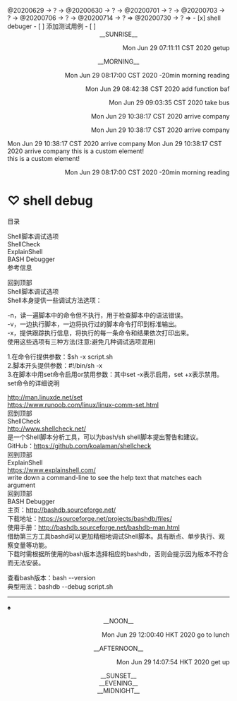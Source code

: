 <link rel="stylesheet"  type="text/css" href="./css/public.css"/>
<TODO>@20200629 → ? → @20200630 → ? → @20200701 → ? → @20200703 → ? → @20200706 → ? → @20200714 → ? ⇒ @20200730 → ? ⇒ </TODO>
- [x] shell debuger   
- [ ] 添加测试用例   
- [ ]    

<center><tb-dc>__SUNRISE__</tb-dc></center>
<p align="right"><ac-dc>Mon Jun 29 07:11:11 CST 2020 getup</ac-dc></p>
<center><tb-dc>__MORNING__</tb-dc></center>
<p align="right"><action>Mon Jun 29 08:17:00 CST 2020 -20min morning reading</action></p>
<p align="right"><ac-dc>Mon Jun 29 08:42:38 CST 2020 add function baf</ac-dc></p>
<p align="right"><ac-dc>Mon Jun 29 09:03:35 CST 2020 take bus</ac-dc></p>
<p align="right"><ac-dc>Mon Jun 29 10:38:17 CST 2020 arrive company</ac-dc></p>
<p align="right"><ac-dc>Mon Jun 29 10:38:17 CST 2020 arrive company</ac-dc></p>
<ac-dc>Mon Jun 29 10:38:17 CST 2020 arrive company</ac-dc>
<ac-dc>Mon Jun 29 10:38:17 CST 2020 arrive company</ac-dc>
    <dc:ac >this is a custom element!</dc:ac><br>
    <dc:ac >this is a custom element!</dc:ac>
<p align="right"><action>Mon Jun 29 08:17:00 CST 2020 -20min morning reading</action></p>

# ♡ shell debug
目录  

Shell脚本调试选项  
ShellCheck  
ExplainShell  
BASH Debugger  
参考信息  
   

回到顶部  
Shell脚本调试选项  
Shell本身提供一些调试方法选项：  

-n，读一遍脚本中的命令但不执行，用于检查脚本中的语法错误。  
-v，一边执行脚本，一边将执行过的脚本命令打印到标准输出。  
-x，提供跟踪执行信息，将执行的每一条命令和结果依次打印出来。  
使用这些选项有三种方法(注意:避免几种调试选项混用)  

1.在命令行提供参数：$sh -x script.sh  
2.脚本开头提供参数：#!/bin/sh -x  
3.在脚本中用set命令启用or禁用参数：其中set -x表示启用，set +x表示禁用。  
set命令的详细说明  

http://man.linuxde.net/set  
https://www.runoob.com/linux/linux-comm-set.html  
回到顶部  
ShellCheck  
http://www.shellcheck.net/  
是一个Shell脚本分析工具，可以为bash/sh shell脚本提出警告和建议。  
GitHub：https://github.com/koalaman/shellcheck  
回到顶部  
ExplainShell  
https://www.explainshell.com/  
write down a command-line to see the help text that matches each argument  
回到顶部  
BASH Debugger  
主页：http://bashdb.sourceforge.net/  
下载地址：https://sourceforge.net/projects/bashdb/files/  
使用手册：http://bashdb.sourceforge.net/bashdb-man.html  
借助第三方工具bashd可以更加精细地调试Shell脚本。具有断点、单步执行、观察变量等功能。  
下载时需根据所使用的bash版本选择相应的bashdb，否则会提示因为版本不符合而无法安装。  

查看bash版本：bash --version  
典型用法：bashdb --debug script.sh  

---
_♠_
<center><tb-dc>__NOON__</tb-dc></center>
<p align="right"><ac-dc>Mon Jun 29 12:00:40 HKT 2020 go to lunch</ac-dc></p>
<center><tb-dc>__AFTERNOON__</tb-dc></center>
<p align="right"><ac-dc>Mon Jun 29 14:07:54 HKT 2020 get up</ac-dc></p>

<center><tb-dc>__SUNSET__</tb-dc></center>
<center><tb-dc>__EVENING__</tb-dc></center>
<center><tb-dc>__MIDNIGHT__</tb-dc></center>
